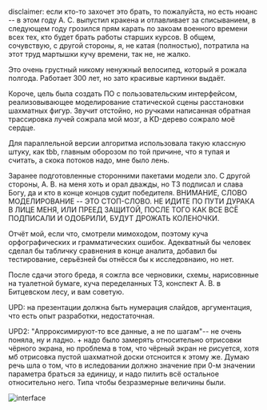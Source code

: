 disclaimer: если кто-то захочет это брать, то пожалуйста, но есть нюанс -- в этом году А. С. выпустил кракена и отлавливает за списыванием, в следующем году грозился прям карать по закоам военного времени всех тех, кто будет брать работы старших курсов. В общем, сочувствую, с другой стороны, я, не катая (полностью), потратила на этот труд мартышки кучу времени, так не, не жалко. 

Это очень грустный никому ненужный велосипед, который я рожала полгода. 
Работает 300 лет, но зато красивые картинки выдаёт.

Короче, цель была создать ПО с пользовательским интерфейсом, реализовывающее моделирование статической сцены расстановки шахматных фигур.
Звучит отстойно, но ручками написанная обратная трассировка лучей сожрала мой мозг, а KD-дерево сожрало моё сердце.

Для параллельной версии алгоритма использовала такую классную штуку, как tbb, главным оборозом по той причине, что я тупая и считать, а скока потоков надо, мне было лень.

Заранее подготовленные сторонними пакетами модели зло. С другой стороны, А. В. на меня хоть и орал дважды, но ТЗ подписал и слава Богу, да и кто в конце концов судит победителя.
ВНИМАНИЕ, СЛОВО МОДЕЛИРОВАНИЕ -- ЭТО СТОП-СЛОВО. НЕ ИДИТЕ ПО ПУТИ ДУРАКА В ЛИЦЕ МЕНЯ, ИЛИ ПРЕЕД ЗАЩИТОЙ, ПОСЛЕ ТОГО КАК ВСЕ ВСЁ ПОДПИСАЛИ И ОДОБРИЛИ, БУДУТ ДРОЖАТЬ КОЛЕНОЧКИ.

Отчёт мой, если что, смотрели мимоходом, поэтому куча орфографических и грамматических ошибок. 
Адекватный бы человек сделал бы табличку сравнения в конце аналита, добавил бы тестирование, серьёзней бы отнёсся бы к исследовнаию, но нет.

После сдачи этого бреда, я сожгла все черновики, схемы, нарисовнные на туалетной бумаге, куча переделанных ТЗ, конспект А. В. в Битцевском лесу, и вам советую. 

UPD: на презентации должна быть нумерация слайдов, аргументация, что есть опыт разработки, недостаточная.

UPD2: "Апрроксимируют-то все данные, а не по шагам"-- не очень поняла, ну и ладно. + надо было замерять относительно отрисовки чёрного экрана, но проблема в том, что чёрный экран не рисуется, хотя мб отрисовка пустой шахматной доски отсноится к этому же. Думаю речь шла о том, что в иследовании должно значение при 0-м значении параметра браться за единицу, и надо пилить всё остальное относительно него. Типа чтобы безразмерные величины были.

![interface](https://github.com/nafanasundukukrali/BMSTU_CG_course/assets/62890338/b996ed0b-1448-4e59-8f70-5037310508ea)
